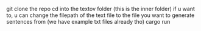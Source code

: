 git clone the repo
cd into the textov folder (this is the inner folder)
if u want to, u can change the filepath of the text file to the file you want to generate sentences from (we have example txt files already tho)
cargo run
